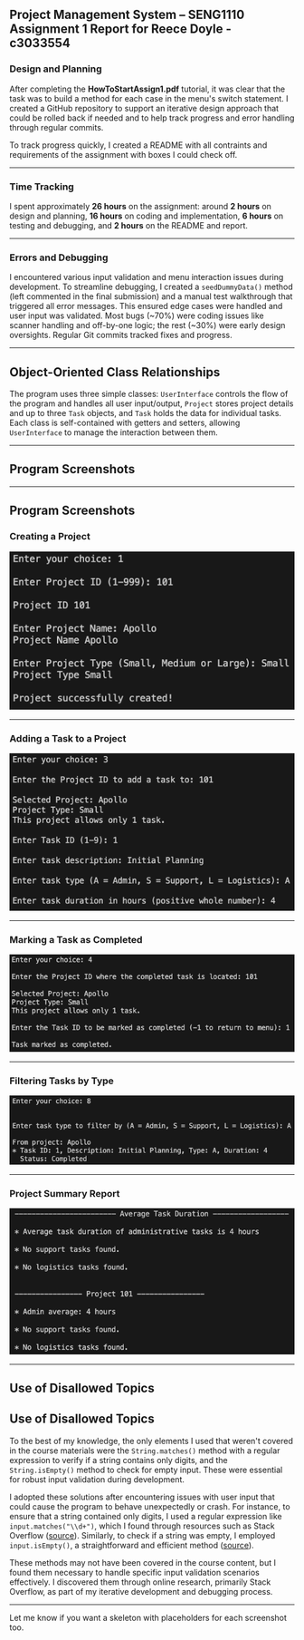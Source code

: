 ## Project Management System – SENG1110 Assignment 1 Report for Reece Doyle - c3033554

### Design and Planning

After completing the **HowToStartAssign1.pdf** tutorial, it was clear that the task was to build a method for each case in the menu's switch statement. I created a GitHub repository to support an iterative design approach that could be rolled back if needed and to help track progress and error handling through regular commits.

To track progress quickly, I created a README with all contraints and requirements of the assignment with boxes I could check off. 

---

### Time Tracking
I spent approximately **26 hours** on the assignment: around **2 hours** on design and planning, **16 hours** on coding and implementation, **6 hours** on testing and debugging, and **2 hours** on the README and report.

---

### Errors and Debugging
I encountered various input validation and menu interaction issues during development. To streamline debugging, I created a `seedDummyData()` method (left commented in the final submission) and a manual test walkthrough that triggered all error messages. This ensured edge cases were handled and user input was validated. Most bugs (~70%) were coding issues like scanner handling and off-by-one logic; the rest (~30%) were early design oversights. Regular Git commits tracked fixes and progress.

---

## Object-Oriented Class Relationships

The program uses three simple classes: `UserInterface` controls the flow of the program and handles all user input/output, `Project` stores project details and up to three `Task` objects, and `Task` holds the data for individual tasks. Each class is self-contained with getters and setters, allowing `UserInterface` to manage the interaction between them.

---

## Program Screenshots

---

## Program Screenshots

### Creating a Project

![Creating a Project](screenshots/screenshot_create_project.png)

---

### Adding a Task to a Project

![Adding a Task](screenshots/screenshot_add_task.png)

---

### Marking a Task as Completed

![Marking a Task as Completed](screenshots/screenshot_mark_completed.png)

---

### Filtering Tasks by Type

![Filtering Tasks](screenshots/screenshot_filter_task_type.png)

---

### Project Summary Report

![Project Summary Report](screenshots/screenshot_summary_report.png)

---

## Use of Disallowed Topics

## Use of Disallowed Topics

To the best of my knowledge, the only elements I used that weren't covered in the course materials were the `String.matches()` method with a regular expression to verify if a string contains only digits, and the `String.isEmpty()` method to check for empty input. These were essential for robust input validation during development.

I adopted these solutions after encountering issues with user input that could cause the program to behave unexpectedly or crash. For instance, to ensure that a string contained only digits, I used a regular expression like `input.matches("\\d+")`, which I found through resources such as Stack Overflow ([source](https://stackoverflow.com/questions/40561012/method-to-see-if-string-contains-all-digits?utm_source=chatgpt.com)). Similarly, to check if a string was empty, I employed `input.isEmpty()`, a straightforward and efficient method ([source](https://stackoverflow.com/questions/14721397/checking-if-a-string-is-empty-or-null-in-java?utm_source=chatgpt.com)).

These methods may not have been covered in the course content, but I found them necessary to handle specific input validation scenarios effectively. I discovered them through online research, primarily Stack Overflow, as part of my iterative development and debugging process.

---

Let me know if you want a skeleton with placeholders for each screenshot too.